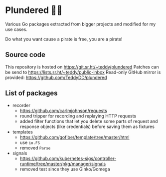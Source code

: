 # Plundered 🏴‍☠

Various Go packages extracted from bigger projects and modified for my
use cases.

Do what you want cause a pirate is free, you are a pirate!

## Source code

This repository is hosted on https://git.sr.ht/~teddy/plundered
Patches can be send to https://lists.sr.ht/~teddy/public-inbox
Read-only GitHub mirror is provided: https://github.com/TeddyDD/plundered

## List of packages

- recorder
    - https://github.com/carlmjohnson/requests
    - round tripper for recording and replaying HTTP requests
    - added filter functions that let you delete some parts of request and
    response objects (like credentials) before saving them as fixtures
- templates
    - https://github.com/gofiber/template/tree/master/html
    - use `io.FS`
    - removed `Parse`
- signals
    - https://github.com/kubernetes-sigs/controller-runtime/tree/master/pkg/manager/signals
    - removed test since they use Ginko/Gomega
